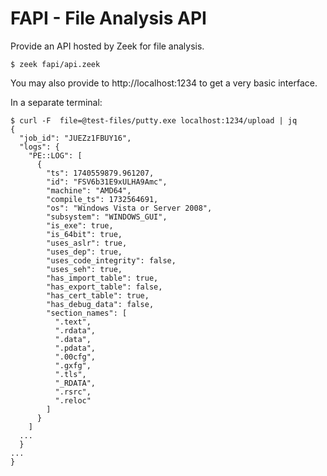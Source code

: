 # FAPI - File Analysis API

Provide an API hosted by Zeek for file analysis.

    $ zeek fapi/api.zeek

You may also provide to http://localhost:1234 to get a very basic
interface.

In a separate terminal:

    $ curl -F  file=@test-files/putty.exe localhost:1234/upload | jq
    {
      "job_id": "JUEZz1FBUY16",
      "logs": {
        "PE::LOG": [
          {
            "ts": 1740559879.961207,
            "id": "FSV6b31E9xULHA9Amc",
            "machine": "AMD64",
            "compile_ts": 1732564691,
            "os": "Windows Vista or Server 2008",
            "subsystem": "WINDOWS_GUI",
            "is_exe": true,
            "is_64bit": true,
            "uses_aslr": true,
            "uses_dep": true,
            "uses_code_integrity": false,
            "uses_seh": true,
            "has_import_table": true,
            "has_export_table": false,
            "has_cert_table": true,
            "has_debug_data": false,
            "section_names": [
              ".text",
              ".rdata",
              ".data",
              ".pdata",
              ".00cfg",
              ".gxfg",
              ".tls",
              "_RDATA",
              ".rsrc",
              ".reloc"
            ]
          }
        ]
      ...
      }
    ...
    }
